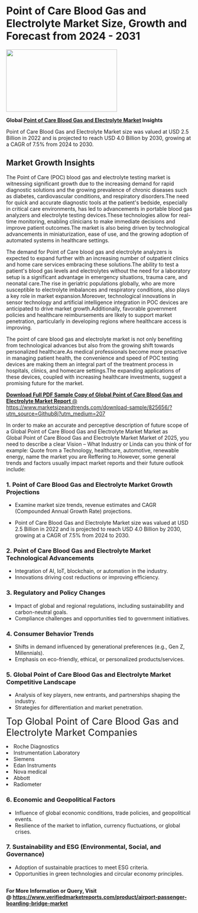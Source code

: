 <H1>Point of Care Blood Gas and Electrolyte Market Size, Growth and Forecast from 2024 - 2031</H1><img class="aligncenter size-medium wp-image-584254" src="https://thirdeyenews.in/wp-content/uploads/2024/09/Global-Market-Research-300x168.jpeg" alt="" width="300" height="168" /><p><strong>Global&nbsp;<a href="https://www.marketsizeandtrends.com/download-sample/825656/?utm_source=Github8j?utm_medium=207">Point of Care Blood Gas and Electrolyte Market</a> Insights</strong></p><p>Point of Care Blood Gas and Electrolyte Market size was valued at USD 2.5 Billion in 2022 and is projected to reach USD 4.0 Billion by 2030, growing at a CAGR of 7.5% from 2024 to 2030.</p><p><h2>Market Growth Insights</h2> <p>The Point of Care (POC) blood gas and electrolyte testing market is witnessing significant growth due to the increasing demand for rapid diagnostic solutions and the growing prevalence of chronic diseases such as diabetes, cardiovascular conditions, and respiratory disorders.The need for quick and accurate diagnostic tools at the patient's bedside, especially in critical care environments, has led to advancements in portable blood gas analyzers and electrolyte testing devices.These technologies allow for real-time monitoring, enabling clinicians to make immediate decisions and improve patient outcomes.The market is also being driven by technological advancements in miniaturization, ease of use, and the growing adoption of automated systems in healthcare settings.</p> <p><a href="#"></a></p> <p>The demand for Point of Care blood gas and electrolyte analyzers is expected to expand further with an increasing number of outpatient clinics and home care services embracing these solutions.The ability to test a patient's blood gas levels and electrolytes without the need for a laboratory setup is a significant advantage in emergency situations, trauma care, and neonatal care.The rise in geriatric populations globally, who are more susceptible to electrolyte imbalances and respiratory conditions, also plays a key role in market expansion.Moreover, technological innovations in sensor technology and artificial intelligence integration in POC devices are anticipated to drive market growth.Additionally, favorable government policies and healthcare reimbursements are likely to support market penetration, particularly in developing regions where healthcare access is improving.<p>The point of care blood gas and electrolyte market is not only benefiting from technological advances but also from the growing shift towards personalized healthcare.As medical professionals become more proactive in managing patient health, the convenience and speed of POC testing devices are making them an integral part of the treatment process in hospitals, clinics, and homecare settings.The expanding applications of these devices, coupled with increasing healthcare investments, suggest a promising future for the market.</p> <p><a href="#"></p><p><span class=""><strong>Download Full PDF Sample Copy of Global Point of Care Blood Gas and Electrolyte Market Report</strong> @ <a href="https://www.marketsizeandtrends.com/download-sample/825656/?utm_source=Github8j?utm_medium=207" target="_blank">https://www.marketsizeandtrends.com/download-sample/825656/?utm_source=Github8j?utm_medium=207</a></span></p><p>In order to make an accurate and perceptive description of future scope of a Global&nbsp;Point of Care Blood Gas and Electrolyte Market Market as Global&nbsp;Point of Care Blood Gas and Electrolyte Market Market of 2025, you need to describe a clear Vision &ndash; What Industry or Linda can you think of for example: Quote from a Technology, healthcare, automotive, renewable energy, name the market you are Reffering to.However, some general trends and factors usually impact market reports and their future outlook include:</p><h3>1.&nbsp;<strong>Point of Care Blood Gas and Electrolyte Market Growth Projections</strong></h3><ul><li>Examine market size trends, revenue estimates and CAGR (Compounded Annual Growth Rate) projections.</li><li><p>Point of Care Blood Gas and Electrolyte Market size was valued at USD 2.5 Billion in 2022 and is projected to reach USD 4.0 Billion by 2030, growing at a CAGR of 7.5% from 2024 to 2030.</p></li></ul><h3>2.&nbsp;<strong>Point of Care Blood Gas and Electrolyte Market Technological Advancements</strong></h3><ul><li>Integration of AI, IoT, blockchain, or automation in the industry.</li><li>Innovations driving cost reductions or improving efficiency.</li></ul><h3>3.&nbsp;<strong>Regulatory and Policy Changes</strong></h3><ul><li>Impact of global and regional regulations, including sustainability and carbon-neutral goals.</li><li>Compliance challenges and opportunities tied to government initiatives.</li></ul><h3>4.&nbsp;<strong>Consumer Behavior Trends</strong></h3><ul><li>Shifts in demand influenced by generational preferences (e.g., Gen Z, Millennials).</li><li>Emphasis on eco-friendly, ethical, or personalized products/services.</li></ul><h3>5.&nbsp;<strong>Global Point of Care Blood Gas and Electrolyte Market Competitive Landscape</strong></h3><ul><li>Analysis of key players, new entrants, and partnerships shaping the industry.</li><li>Strategies for differentiation and market penetration.</li></ul><p data-pm-slice="1 1 []"><span style="color: inherit; font-family: inherit; font-size: 25px;">Top Global Point of Care Blood Gas and Electrolyte Market Companies</span></p><div class="" data-test-id=""><p><li>Roche Diagnostics</li><li> Instrumentation Laboratory</li><li> Siemens</li><li> Edan Instruments</li><li> Nova medical</li><li> Abbott</li><li> Radiometer</li></p></div><h3>6.&nbsp;<strong>Economic and Geopolitical Factors</strong></h3><ul><li>Influence of global economic conditions, trade policies, and geopolitical events.</li><li>Resilience of the market to inflation, currency fluctuations, or global crises.</li></ul><h3>7.&nbsp;<strong>Sustainability and ESG (Environmental, Social, and Governance)</strong></h3><ul><li>Adoption of sustainable practices to meet ESG criteria.</li><li>Opportunities in green technologies and circular economy principles.</li></ul><h2><strong style="font-size: 14px;">For More Information or Query, Visit @&nbsp;</strong><a style="background-color: #ffffff; font-size: 14px;" href="https://www.marketsizeandtrends.com/report/point-of-care-blood-gas-and-electrolyte-market/" target="_blank">https://www.verifiedmarketreports.com/product/airport-passenger-boarding-bridge-market</a></h2>